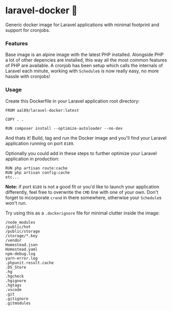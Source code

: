 # laravel-docker 🐳

Generic docker image for Laravel applications with minimal footprint and support for cronjobs.

### Features

Base image is an alpine image with the latest PHP installed. Alongside PHP a lot of other depencies are installed,
this way all the most common features of PHP are available. A cronjob has been setup which calls the internals
of Laravel each minute, working with `Schedule`s is now really easy, no more hassle with cronjobs!

### Usage

Create this Dockerfile in your Laravel application root directory:

```
FROM aal89/laravel-docker:latest

COPY . .

RUN composer install --optimize-autoloader --no-dev
```

And thats it! Build, tag and run the Docker image and you'll find your Laravel application running on port `8189`.

Optionally you could add in these steps to further optimize your Laravel application in production:

```
RUN php artisan route:cache
RUN php artisan config:cache
etc...
```

**Note:** if port `8189` is not a good fit or you'd like to launch your application differently, feel free to overwrite the `CMD` line with one of your own. Don't
forget to incorporate `crond` in there somewhere, otherwise your `Schedule`s won't run.

Try using this as a `.dockerignore` file for minimal clutter inside the image:

```
/node_modules
/public/hot
/public/storage
/storage/*.key
/vendor
Homestead.json
Homestead.yaml
npm-debug.log
yarn-error.log
.phpunit.result.cache
.DS_Store
.hg
.hgcheck
.hgignore
.hgtags
.vscode
.git
.gitignore
.gitmodules
```
